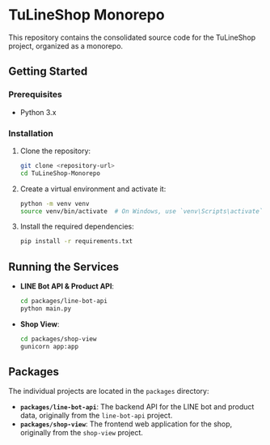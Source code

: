 # TuLineShop Monorepo

This repository contains the consolidated source code for the TuLineShop project, organized as a monorepo.

## Getting Started

### Prerequisites

- Python 3.x

### Installation

1.  Clone the repository:

    ```bash
    git clone <repository-url>
    cd TuLineShop-Monorepo
    ```

2.  Create a virtual environment and activate it:

    ```bash
    python -m venv venv
    source venv/bin/activate  # On Windows, use `venv\Scripts\activate`
    ```

3.  Install the required dependencies:

    ```bash
    pip install -r requirements.txt
    ```

## Running the Services

-   **LINE Bot API & Product API**:

    ```bash
    cd packages/line-bot-api
    python main.py
    ```

-   **Shop View**:

    ```bash
    cd packages/shop-view
    gunicorn app:app
    ```

## Packages

The individual projects are located in the `packages` directory:

-   **`packages/line-bot-api`**: The backend API for the LINE bot and product data, originally from the `line-bot-api` project.
-   **`packages/shop-view`**: The frontend web application for the shop, originally from the `shop-view` project.
